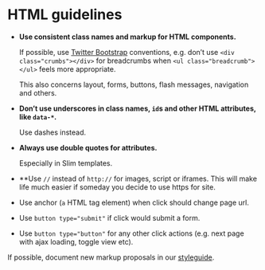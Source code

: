 # HTML guidelines

* **Use consistent class names and markup for HTML components.**

    If possible, use [Twitter Bootstrap](http://twitter.github.com/bootstrap/) conventions, e.g. don’t use `<div class="crumbs"></div>` for breadcrumbs when `<ul class="breadcrumb"></ul>` feels more appropriate.

    This also concerns layout, forms, buttons, flash messages, navigation and others.

* **Don’t use underscores in class names, `id`s and other HTML attributes, like `data-*`.**

    Use dashes instead.

* **Always use double quotes for attributes.**

    Especially in Slim templates.

* **Use `//` instead of `http://` for images, script or iframes. This will make life much easier if someday you decide to use https for site.


* Use anchor (`a` HTML tag element) when click should change page url.

* Use `button type="submit"` if click would submit a form.

* Use `button type="button"` for any other click actions (e.g. next page with ajax loading, toggle view etc).

If possible, document new markup proposals in our [styleguide](https://github.com/monterail/boilerplate-rails).
